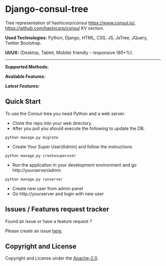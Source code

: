 # Django-consul-tree

Tree representation of hashicorp/consul https://www.consul.io/, https://github.com/hashicorp/consul KV section.

**Used Technologies:** Python, Django, HTML, CSS, JS, JsTree, JQuery, Twitter Bootstrap.

**UI/UX:** (Desktop, Tablet, Mobile) friendly - responsive (80+%).

-----------------

**Supported Methods:** 

**Available Features:** 

***Latest Features:*** 

Quick Start
-----------
To use the Consul-tree you need Python and a web server.

- Clone the repo into your web directory.
- After you pull you should execute the following to update the DB. 
```
python manage.py migrate
```
- Create Your Super User(Admin) and follow the instructions
```
python manage.py createsuperuser
```
- Run the application in your development environment and go http://yourserver/admin 
```
python manage.py runserver
```
- Create new user from admin panel
- Go http://yourserver and login with new user

Issues / Features request tracker
-----------
Found an issue or have a feature request ?

Please create an issue [here](https://github.com/vagharsh/django-consul-tree/issues).

Copyright and License
---------------------
Copyright and License under the [Apache-2.0](LICENSE).
